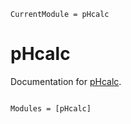 ```@meta
CurrentModule = pHcalc
```

# pHcalc

Documentation for [pHcalc](https://github.com/tp2750/pHcalc.jl).

```@index
```

```@autodocs
Modules = [pHcalc]
```
